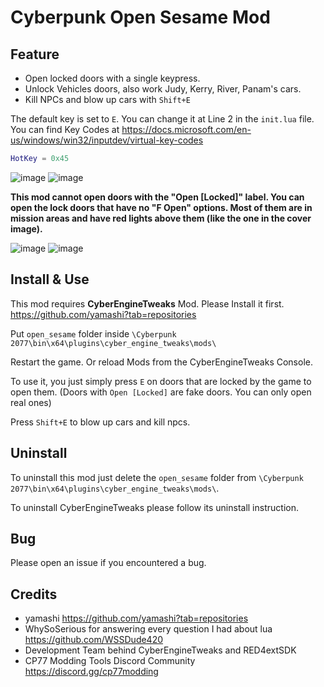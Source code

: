 # Cyberpunk Open Sesame Mod

## Feature

- Open locked doors with a single keypress.
- Unlock Vehicles doors, also work Judy, Kerry, River, Panam's cars.
- Kill NPCs and blow up cars with `Shift+E`

The default key is set to `E`. You can change it at Line 2 in the `init.lua` file. You can find Key Codes at https://docs.microsoft.com/en-us/windows/win32/inputdev/virtual-key-codes

```lua
HotKey = 0x45
```

![image](https://staticdelivery.nexusmods.com/mods/3333/images/814/814-1610181907-1868123266.png) ![image](https://staticdelivery.nexusmods.com/mods/3333/images/814/814-1610181908-199355911.png)

**This mod cannot open doors with the "Open [Locked]" label. You can open the lock doors that have no "F Open" options. Most of them are in mission areas and have red lights above them (like the one in the cover image).**

![image](https://i.imgur.com/yANm4pl.gif) ![image](https://i.imgur.com/w371Mpc.gif)


## Install & Use

This mod requires **CyberEngineTweaks** Mod. Please Install it first. https://github.com/yamashi?tab=repositories

Put `open_sesame` folder inside `\Cyberpunk 2077\bin\x64\plugins\cyber_engine_tweaks\mods\`

Restart the game. Or reload Mods from the CyberEngineTweaks Console.

To use it, you just simply press `E` on doors that are locked by the game to open them. (Doors with `Open [Locked]` are fake doors. You can only open real ones)

Press `Shift+E` to blow up cars and kill npcs.

## Uninstall

To uninstall this mod just delete the `open_sesame` folder from `\Cyberpunk 2077\bin\x64\plugins\cyber_engine_tweaks\mods\`.

To uninstall CyberEngineTweaks please follow its uninstall instruction.

## Bug

Please open an issue if you encountered a bug.

## Credits

- yamashi https://github.com/yamashi?tab=repositories
- WhySoSerious for answering every question I had about lua https://github.com/WSSDude420
- Development Team behind CyberEngineTweaks and RED4extSDK
- CP77 Modding Tools Discord Community https://discord.gg/cp77modding
